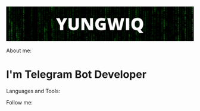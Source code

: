 [![Header](https://github.com/yungwiq/yungwiq/blob/main/assets/header.png)](https://t.me/+zNTdTqqKK0llMTBi)

About me:
# I'm Telegram Bot Developer


Languages and Tools:

Follow me: